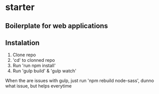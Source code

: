 # starter
Boilerplate for web applications
- 

## Instalation
1. Clone repo
2. 'cd' to clonned repo
2. Run 'run npm install'
3. Run 'gulp build' & 'gulp watch'

When the are issues with gulp, just run 'npm rebuild node-sass', dunno what issue, but helps everytime
